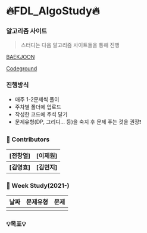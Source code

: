 # :fire:FDL_AlgoStudy:fire:

### 알고리즘 사이트

> 스터디는 다음 알고리즘 사이트들을 통해 진행

[BAEKJOON](https://www.acmicpc.net/)

[Codeground](https://www.codeground.org/)

###  진행방식 
- 매주 1-2문제씩 풀이
- 주차별 폴더에 업로드
- 작성한 코드에 주석 달기 
- 문제유형(DP, 그리디... 등)을 숙지 후 문제 푸는 것을 권장:exclamation:

### :rainbow: Contributors
| **[전창열]**  | **[이제원]**  | 
|:-------------------:|:-------------------:|
|   **[김영효]**   | **[김민지]** |

### :dart: Week Study(2021-)
| 날짜 | 문제유형      | 문제                                                         |
| ---- | ------------- | ------------------------------------------------------------ | 
|  |   | | 



### 💡목표💡 
